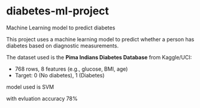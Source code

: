# diabetes-ml-project
Machine Learning model to predict diabetes

This project uses a machine learning model to predict whether a person has diabetes based on diagnostic measurements.

The dataset used is the **Pima Indians Diabetes Database** from Kaggle/UCI:
- 768 rows, 8 features (e.g., glucose, BMI, age)
- Target: 0 (No diabetes), 1 (Diabetes)

 model used is SVM

 with evluation accuracy 78%

